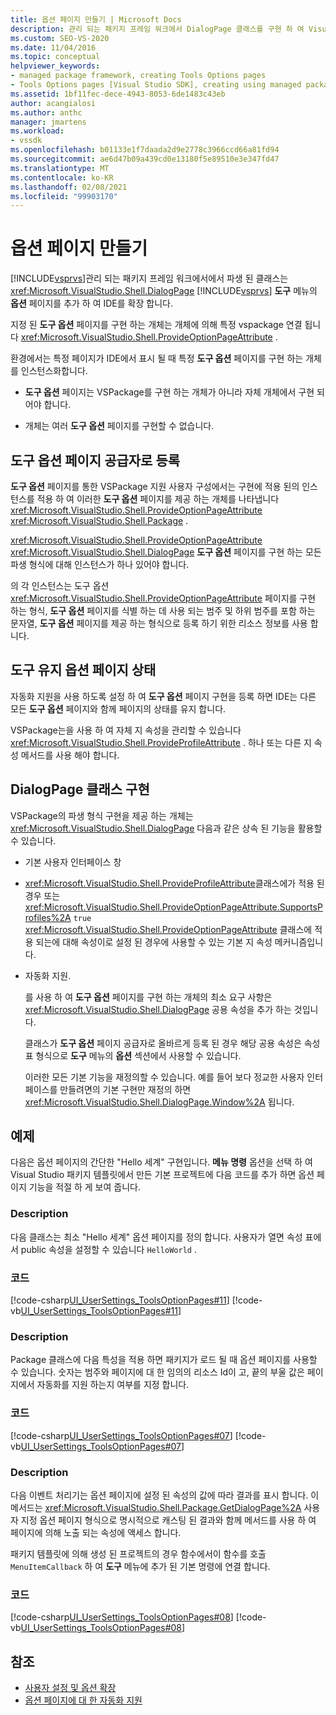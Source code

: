 ```yaml
---
title: 옵션 페이지 만들기 | Microsoft Docs
description: 관리 되는 패키지 프레임 워크에서 DialogPage 클래스를 구현 하 여 Visual Studio의 도구 메뉴 아래에서 옵션 페이지를 만드는 방법에 대해 알아봅니다.
ms.custom: SEO-VS-2020
ms.date: 11/04/2016
ms.topic: conceptual
helpviewer_keywords:
- managed package framework, creating Tools Options pages
- Tools Options pages [Visual Studio SDK], creating using managed package framework
ms.assetid: 1bf11fec-dece-4943-8053-6de1483c43eb
author: acangialosi
ms.author: anthc
manager: jmartens
ms.workload:
- vssdk
ms.openlocfilehash: b01133e1f7daada2d9e2778c3966ccd66a81fd94
ms.sourcegitcommit: ae6d47b09a439cd0e13180f5e89510e3e347fd47
ms.translationtype: MT
ms.contentlocale: ko-KR
ms.lasthandoff: 02/08/2021
ms.locfileid: "99903170"
---
```

# <a name="create-options-pages"></a>옵션 페이지 만들기
[!INCLUDE[vsprvs](../../code-quality/includes/vsprvs_md.md)]관리 되는 패키지 프레임 워크에서에서 파생 된 클래스는 <xref:Microsoft.VisualStudio.Shell.DialogPage> [!INCLUDE[vsprvs](../../code-quality/includes/vsprvs_md.md)] **도구** 메뉴의 **옵션** 페이지를 추가 하 여 IDE를 확장 합니다.

 지정 된 **도구 옵션** 페이지를 구현 하는 개체는 개체에 의해 특정 vspackage 연결 됩니다 <xref:Microsoft.VisualStudio.Shell.ProvideOptionPageAttribute> .

 환경에서는 특정 페이지가 IDE에서 표시 될 때 특정 **도구 옵션** 페이지를 구현 하는 개체를 인스턴스화합니다.

- **도구 옵션** 페이지는 VSPackage를 구현 하는 개체가 아니라 자체 개체에서 구현 되어야 합니다.

- 개체는 여러 **도구 옵션** 페이지를 구현할 수 없습니다.

## <a name="register-as-a-tools-options-page-provider"></a>도구 옵션 페이지 공급자로 등록
 **도구 옵션** 페이지를 통한 VSPackage 지원 사용자 구성에서는 구현에 적용 된의 인스턴스를 적용 하 여 이러한 **도구 옵션** 페이지를 제공 하는 개체를 나타냅니다 <xref:Microsoft.VisualStudio.Shell.ProvideOptionPageAttribute> <xref:Microsoft.VisualStudio.Shell.Package> .

 <xref:Microsoft.VisualStudio.Shell.ProvideOptionPageAttribute> <xref:Microsoft.VisualStudio.Shell.DialogPage> **도구 옵션** 페이지를 구현 하는 모든 파생 형식에 대해 인스턴스가 하나 있어야 합니다.

 의 각 인스턴스는 도구 옵션 <xref:Microsoft.VisualStudio.Shell.ProvideOptionPageAttribute> 페이지를 구현  하는 형식, **도구 옵션** 페이지를 식별 하는 데 사용 되는 범주 및 하위 범주를 포함 하는 문자열, **도구 옵션** 페이지를 제공 하는 형식으로 등록 하기 위한 리소스 정보를 사용 합니다.

## <a name="persist-tools-options-page-state"></a>도구 유지 옵션 페이지 상태
 자동화 지원을 사용 하도록 설정 하 여 **도구 옵션** 페이지 구현을 등록 하면 IDE는 다른 모든 **도구 옵션** 페이지와 함께 페이지의 상태를 유지 합니다.

 VSPackage는을 사용 하 여 자체 지 속성을 관리할 수 있습니다 <xref:Microsoft.VisualStudio.Shell.ProvideProfileAttribute> . 하나 또는 다른 지 속성 메서드를 사용 해야 합니다.

## <a name="implement-dialogpage-class"></a>DialogPage 클래스 구현
 VSPackage의 파생 형식 구현을 제공 하는 개체는 <xref:Microsoft.VisualStudio.Shell.DialogPage> 다음과 같은 상속 된 기능을 활용할 수 있습니다.

- 기본 사용자 인터페이스 창

- <xref:Microsoft.VisualStudio.Shell.ProvideProfileAttribute>클래스에가 적용 된 경우 또는 <xref:Microsoft.VisualStudio.Shell.ProvideOptionPageAttribute.SupportsProfiles%2A> `true` <xref:Microsoft.VisualStudio.Shell.ProvideOptionPageAttribute> 클래스에 적용 되는에 대해 속성이로 설정 된 경우에 사용할 수 있는 기본 지 속성 메커니즘입니다.

- 자동화 지원.

  를 사용 하 여 **도구 옵션** 페이지를 구현 하는 개체의 최소 요구 사항은 <xref:Microsoft.VisualStudio.Shell.DialogPage> 공용 속성을 추가 하는 것입니다.

  클래스가 **도구 옵션** 페이지 공급자로 올바르게 등록 된 경우 해당 공용 속성은 속성 표 형식으로 **도구** 메뉴의 **옵션** 섹션에서 사용할 수 있습니다.

  이러한 모든 기본 기능을 재정의할 수 있습니다. 예를 들어 보다 정교한 사용자 인터페이스를 만들려면의 기본 구현만 재정의 하면 <xref:Microsoft.VisualStudio.Shell.DialogPage.Window%2A> 됩니다.

## <a name="example"></a>예제
 다음은 옵션 페이지의 간단한 "Hello 세계" 구현입니다. **메뉴 명령** 옵션을 선택 하 여 Visual Studio 패키지 템플릿에서 만든 기본 프로젝트에 다음 코드를 추가 하면 옵션 페이지 기능을 적절 하 게 보여 줍니다.

### <a name="description"></a>Description
 다음 클래스는 최소 "Hello 세계" 옵션 페이지를 정의 합니다. 사용자가 열면 속성 표에서 public 속성을 설정할 수 있습니다 `HelloWorld` .

### <a name="code"></a>코드
 [!code-csharp[UI_UserSettings_ToolsOptionPages#11](../../extensibility/internals/codesnippet/CSharp/creating-options-pages_1.cs)]
 [!code-vb[UI_UserSettings_ToolsOptionPages#11](../../extensibility/internals/codesnippet/VisualBasic/creating-options-pages_1.vb)]

### <a name="description"></a>Description
 Package 클래스에 다음 특성을 적용 하면 패키지가 로드 될 때 옵션 페이지를 사용할 수 있습니다. 숫자는 범주와 페이지에 대 한 임의의 리소스 Id이 고, 끝의 부울 값은 페이지에서 자동화를 지원 하는지 여부를 지정 합니다.

### <a name="code"></a>코드
 [!code-csharp[UI_UserSettings_ToolsOptionPages#07](../../extensibility/internals/codesnippet/CSharp/creating-options-pages_2.cs)]
 [!code-vb[UI_UserSettings_ToolsOptionPages#07](../../extensibility/internals/codesnippet/VisualBasic/creating-options-pages_2.vb)]

### <a name="description"></a>Description
 다음 이벤트 처리기는 옵션 페이지에 설정 된 속성의 값에 따라 결과를 표시 합니다. 이 메서드는 <xref:Microsoft.VisualStudio.Shell.Package.GetDialogPage%2A> 사용자 지정 옵션 페이지 형식으로 명시적으로 캐스팅 된 결과와 함께 메서드를 사용 하 여 페이지에 의해 노출 되는 속성에 액세스 합니다.

 패키지 템플릿에 의해 생성 된 프로젝트의 경우 함수에서이 함수를 호출 `MenuItemCallback` 하 여 **도구** 메뉴에 추가 된 기본 명령에 연결 합니다.

### <a name="code"></a>코드
 [!code-csharp[UI_UserSettings_ToolsOptionPages#08](../../extensibility/internals/codesnippet/CSharp/creating-options-pages_3.cs)]
 [!code-vb[UI_UserSettings_ToolsOptionPages#08](../../extensibility/internals/codesnippet/VisualBasic/creating-options-pages_3.vb)]

## <a name="see-also"></a>참조
- [사용자 설정 및 옵션 확장](../../extensibility/extending-user-settings-and-options.md)
- [옵션 페이지에 대 한 자동화 지원](../../extensibility/internals/automation-support-for-options-pages.md)

